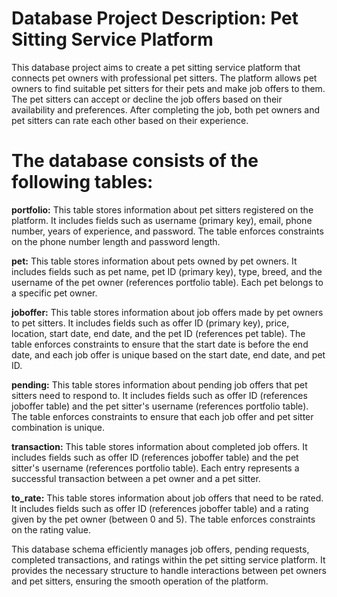 # Database Project Description: Pet Sitting Service Platform

This database project aims to create a pet sitting service platform that connects pet owners with professional pet sitters. The platform allows pet owners to find suitable pet sitters for their pets and make job offers to them. The pet sitters can accept or decline the job offers based on their availability and preferences. After completing the job, both pet owners and pet sitters can rate each other based on their experience.

# The database consists of the following tables:

**portfolio:** This table stores information about pet sitters registered on the platform. It includes fields such as username (primary key), email, phone number, years of experience, and password. The table enforces constraints on the phone number length and password length.

**pet:** This table stores information about pets owned by pet owners. It includes fields such as pet name, pet ID (primary key), type, breed, and the username of the pet owner (references portfolio table). Each pet belongs to a specific pet owner.

**joboffer:** This table stores information about job offers made by pet owners to pet sitters. It includes fields such as offer ID (primary key), price, location, start date, end date, and the pet ID (references pet table). The table enforces constraints to ensure that the start date is before the end date, and each job offer is unique based on the start date, end date, and pet ID.

**pending:** This table stores information about pending job offers that pet sitters need to respond to. It includes fields such as offer ID (references joboffer table) and the pet sitter's username (references portfolio table). The table enforces constraints to ensure that each job offer and pet sitter combination is unique.

**transaction:** This table stores information about completed job offers. It includes fields such as offer ID (references joboffer table) and the pet sitter's username (references portfolio table). Each entry represents a successful transaction between a pet owner and a pet sitter.

**to_rate:** This table stores information about job offers that need to be rated. It includes fields such as offer ID (references joboffer table) and a rating given by the pet owner (between 0 and 5). The table enforces constraints on the rating value.

This database schema efficiently manages job offers, pending requests, completed transactions, and ratings within the pet sitting service platform. It provides the necessary structure to handle interactions between pet owners and pet sitters, ensuring the smooth operation of the platform.
